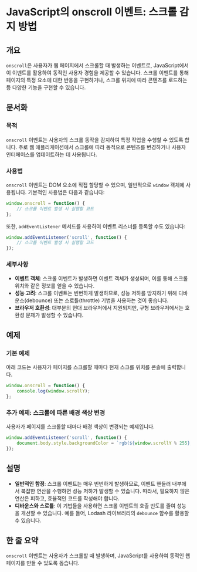 <!--
Meta Description: # JavaScript의 onscroll 이벤트: 스크롤 감지 방법 ## 개요 `onscroll`은 사용자가 웹 페이지에서 스크롤할 때 발생하는 이벤트로, JavaScript에서 이 이벤트를 활용하여 동적인 사용자 경험을 제공할 수 있습니다. 스크롤 이벤트를 통해 페이...
Meta Keywords: 스크롤, 있습니다, onscroll, 이벤트, window
-->

# JavaScript의 onscroll 이벤트: 스크롤 감지 방법

## 개요
`onscroll`은 사용자가 웹 페이지에서 스크롤할 때 발생하는 이벤트로, JavaScript에서 이 이벤트를 활용하여 동적인 사용자 경험을 제공할 수 있습니다. 스크롤 이벤트를 통해 페이지의 특정 요소에 대한 반응을 구현하거나, 스크롤 위치에 따라 콘텐츠를 로드하는 등 다양한 기능을 구현할 수 있습니다.

## 문서화

### 목적
`onscroll` 이벤트는 사용자의 스크롤 동작을 감지하여 특정 작업을 수행할 수 있도록 합니다. 주로 웹 애플리케이션에서 스크롤에 따라 동적으로 콘텐츠를 변경하거나 사용자 인터페이스를 업데이트하는 데 사용됩니다.

### 사용법
`onscroll` 이벤트는 DOM 요소에 직접 할당할 수 있으며, 일반적으로 `window` 객체에 사용됩니다. 기본적인 사용법은 다음과 같습니다:

```javascript
window.onscroll = function() {
    // 스크롤 이벤트 발생 시 실행할 코드
};
```

또한, `addEventListener` 메서드를 사용하여 이벤트 리스너를 등록할 수도 있습니다:

```javascript
window.addEventListener('scroll', function() {
    // 스크롤 이벤트 발생 시 실행할 코드
});
```

### 세부사항
- **이벤트 객체**: 스크롤 이벤트가 발생하면 이벤트 객체가 생성되며, 이를 통해 스크롤 위치와 같은 정보를 얻을 수 있습니다.
- **성능 고려**: 스크롤 이벤트는 빈번하게 발생하므로, 성능 저하를 방지하기 위해 디바운스(debounce) 또는 스로틀(throttle) 기법을 사용하는 것이 좋습니다.
- **브라우저 호환성**: 대부분의 현대 브라우저에서 지원되지만, 구형 브라우저에서는 호환성 문제가 발생할 수 있습니다.

## 예제

### 기본 예제
아래 코드는 사용자가 페이지를 스크롤할 때마다 현재 스크롤 위치를 콘솔에 출력합니다.

```javascript
window.onscroll = function() {
    console.log(window.scrollY);
};
```

### 추가 예제: 스크롤에 따른 배경 색상 변경
사용자가 페이지를 스크롤할 때마다 배경 색상이 변경되는 예제입니다.

```javascript
window.addEventListener('scroll', function() {
    document.body.style.backgroundColor = `rgb(${window.scrollY % 255}, 100, 100)`;
});
```

## 설명
- **일반적인 함정**: 스크롤 이벤트는 매우 빈번하게 발생하므로, 이벤트 핸들러 내부에서 복잡한 연산을 수행하면 성능 저하가 발생할 수 있습니다. 따라서, 필요하지 않은 연산은 피하고, 효율적인 코드를 작성해야 합니다.
- **디바운스와 스로틀**: 이 기법들을 사용하면 스크롤 이벤트의 호출 빈도를 줄여 성능을 개선할 수 있습니다. 예를 들어, Lodash 라이브러리의 `debounce` 함수를 활용할 수 있습니다.

## 한 줄 요약
`onscroll` 이벤트는 사용자가 스크롤할 때 발생하며, JavaScript를 사용하여 동적인 웹 페이지를 만들 수 있도록 돕습니다.